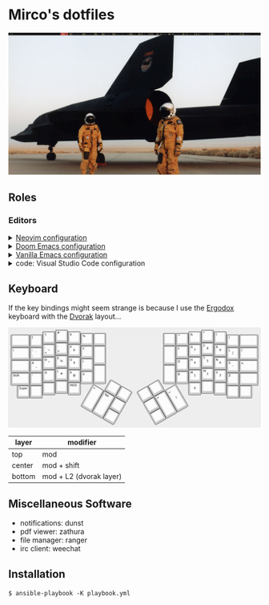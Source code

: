 # Mirco's dotfiles

![](https://raw.githubusercontent.com/mircodezorzi/dotfiles/master/200429-1554-00.png)

## Roles

### Editors

<details>
<summary><a href="https://github.com/mircodezorzi/dotfiles/tree/master/roles/neovim/files/.config/nvim">Neovim configuration</a></summary>
<img src="https://raw.githubusercontent.com/mircodezorzi/dotfiles/master/screenshots/201102-1316-22.png"/>
</details>

<details>
<summary><a href="https://github.com/mircodezorzi/dotfiles/tree/master/roles/doom/files/.doom.d)">Doom Emacs configuration</a></summary>
<img src="https://raw.githubusercontent.com/mircodezorzi/dotfiles/master/screenshots/201102-1315-24.png"/>
</details>

<details>
<summary><a href="https://github.com/mircodezorzi/dotfiles/tree/master/roles/emacs/files/.emacs.d)">Vanilla Emacs configuration</a></summary>
<img src="https://raw.githubusercontent.com/mircodezorzi/dotfiles/master/screenshots/201102-1200-31.png"/>
</details>

<details>
<summary>code: Visual Studio Code configuration</summary>
<img src="https://raw.githubusercontent.com/mircodezorzi/dotfiles/master/screenshots/201102-1319-54.png"/>
</details>

## Keyboard

If the key bindings might seem strange is because I use the
[Ergodox](https://www.ergodox.io/) keyboard with the
[Dvorak](https://www.dvorak-keyboard.com/) layout...

![](https://raw.githubusercontent.com/mircodezorzi/dotfiles/master/keyboard-layout.png)

| layer  | modifier                |
|--------|-------------------------|
| top    | mod                     |
| center | mod + shift             |
| bottom | mod + L2 (dvorak layer) |

## Miscellaneous Software

- notifications: dunst
- pdf viewer: zathura
- file manager: ranger
- irc client: weechat

## Installation

```
$ ansible-playbook -K playbook.yml
```
